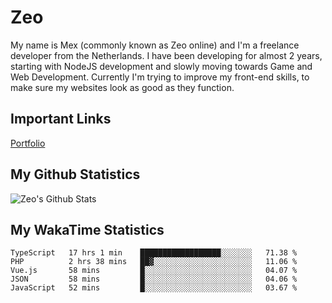# Zeo
My name is Mex (commonly known as Zeo online) and I'm a freelance developer from the Netherlands. I have been developing for almost 2 years, starting with NodeJS development and slowly moving towards Game and Web Development. Currently I'm trying to improve my front-end skills, to make sure my websites look as good as they function.

## Important Links
[Portfolio](https://zeodev.cc)

## My Github Statistics
![Zeo's Github Stats](https://github-readme-stats.vercel.app/api?username=zeo&count_private=true&show_icons=true&theme=onedark)

## My WakaTime Statistics
<!--START_SECTION:waka-->
```text
TypeScript   17 hrs 1 min    ██████████████████░░░░░░░   71.38 % 
PHP          2 hrs 38 mins   ██▓░░░░░░░░░░░░░░░░░░░░░░   11.06 % 
Vue.js       58 mins         █░░░░░░░░░░░░░░░░░░░░░░░░   04.07 % 
JSON         58 mins         █░░░░░░░░░░░░░░░░░░░░░░░░   04.06 % 
JavaScript   52 mins         █░░░░░░░░░░░░░░░░░░░░░░░░   03.67 % 
```
<!--END_SECTION:waka-->
